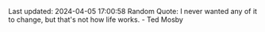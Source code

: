 Last updated: 2024-04-05 17:00:58
Random Quote: I never wanted any of it to change, but that's not how life works. - Ted Mosby